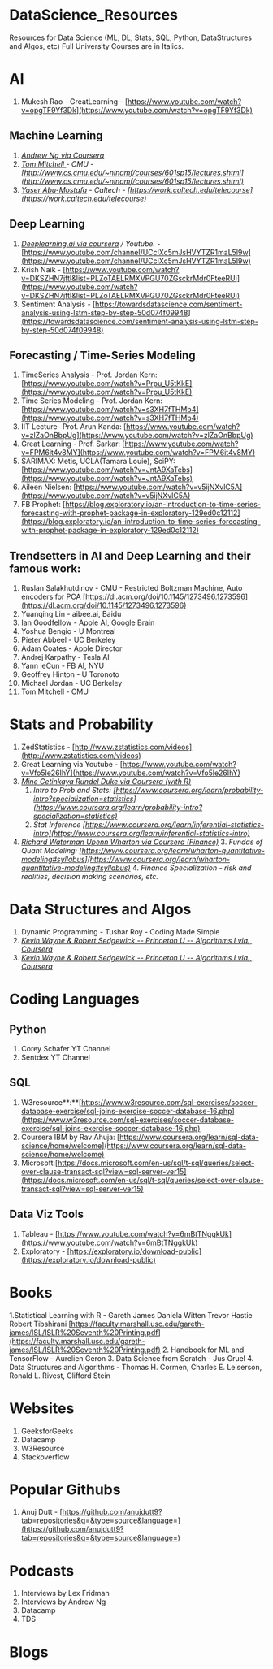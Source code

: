 # DataScience_Resources
Resources for Data Science (ML, DL, Stats, SQL, Python, DataStructures and Algos, etc)
Full University Courses are in Italics.


# AI

1. Mukesh Rao - GreatLearning - [https://www.youtube.com/watch?v=opgTF9Yf3Dk](https://www.youtube.com/watch?v=opgTF9Yf3Dk)


## Machine Learning

1. _<span style="text-decoration:underline;">Andrew Ng via Coursera</span>_
2. _<span style="text-decoration:underline;">Tom Mitchell </span>- CMU - [http://www.cs.cmu.edu/~ninamf/courses/601sp15/lectures.shtml](http://www.cs.cmu.edu/~ninamf/courses/601sp15/lectures.shtml)_
3. _<span style="text-decoration:underline;">Yaser Abu-Mostafa</span> - Caltech - [https://work.caltech.edu/telecourse](https://work.caltech.edu/telecourse)_


## Deep Learning

1. _<span style="text-decoration:underline;">Deeplearning.ai via coursera</span> / Youtube._ - [https://www.youtube.com/channel/UCcIXc5mJsHVYTZR1maL5l9w](https://www.youtube.com/channel/UCcIXc5mJsHVYTZR1maL5l9w)
2. Krish Naik - [https://www.youtube.com/watch?v=DKSZHN7jftI&list=PLZoTAELRMXVPGU70ZGsckrMdr0FteeRUi](https://www.youtube.com/watch?v=DKSZHN7jftI&list=PLZoTAELRMXVPGU70ZGsckrMdr0FteeRUi)
3. Sentiment Analysis - [https://towardsdatascience.com/sentiment-analysis-using-lstm-step-by-step-50d074f09948](https://towardsdatascience.com/sentiment-analysis-using-lstm-step-by-step-50d074f09948)


## Forecasting / Time-Series Modeling

1. TimeSeries Analysis - Prof. Jordan Kern: [https://www.youtube.com/watch?v=Prpu_U5tKkE](https://www.youtube.com/watch?v=Prpu_U5tKkE)
2. Time Series Modeling - Prof. Jordan Kern: [https://www.youtube.com/watch?v=s3XH7fTHMb4](https://www.youtube.com/watch?v=s3XH7fTHMb4)
3. IIT Lecture- Prof. Arun Kanda: [https://www.youtube.com/watch?v=zlZaOnBbpUg](https://www.youtube.com/watch?v=zlZaOnBbpUg)
4. Great Learning - Prof. Sarkar: [https://www.youtube.com/watch?v=FPM6it4v8MY](https://www.youtube.com/watch?v=FPM6it4v8MY)
5. SARIMAX: Metis, UCLA(Tamara Louie), SciPY: [https://www.youtube.com/watch?v=JntA9XaTebs](https://www.youtube.com/watch?v=JntA9XaTebs)
6. Aileen Nielsen: [https://www.youtube.com/watch?v=v5ijNXvlC5A](https://www.youtube.com/watch?v=v5ijNXvlC5A)
7. FB Prophet: [https://blog.exploratory.io/an-introduction-to-time-series-forecasting-with-prophet-package-in-exploratory-129ed0c12112](https://blog.exploratory.io/an-introduction-to-time-series-forecasting-with-prophet-package-in-exploratory-129ed0c12112)


## Trendsetters in AI and Deep Learning and their famous work:

1. Ruslan Salakhutdinov - CMU - Restricted Boltzman Machine, Auto encoders for PCA [https://dl.acm.org/doi/10.1145/1273496.1273596](https://dl.acm.org/doi/10.1145/1273496.1273596)
2. Yuanqing Lin - aibee.ai, Baidu
3. Ian Goodfellow - Apple AI, Google Brain
4. Yoshua Bengio - U Montreal
5. Pieter Abbeel - UC Berkeley
6. Adam Coates - Apple Director
7. Andrej Karpathy - Tesla AI
8. Yann leCun - FB AI, NYU
9. Geoffrey Hinton - U Toronoto
10. Michael Jordan - UC Berkeley
11. Tom Mitchell - CMU

# Stats and Probability

1. ZedStatistics - [http://www.zstatistics.com/videos](http://www.zstatistics.com/videos)
2. Great Learning via Youtube - [https://www.youtube.com/watch?v=Vfo5le26IhY](https://www.youtube.com/watch?v=Vfo5le26IhY)
3. _<span style="text-decoration:underline;">Mine Cetinkaya Rundel Duke via Coursera (with R)</span>_
    1. _Intro to Prob and Stats: [https://www.coursera.org/learn/probability-intro?specialization=statistics](https://www.coursera.org/learn/probability-intro?specialization=statistics)_
    2. _Stat Inference [https://www.coursera.org/learn/inferential-statistics-intro](https://www.coursera.org/learn/inferential-statistics-intro)_
4. _<span style="text-decoration:underline;">Richard Waterman Upenn Wharton via Coursera (Finance)</span>_
    3. _Fundas of Quant Modeling: [https://www.coursera.org/learn/wharton-quantitative-modeling#syllabus](https://www.coursera.org/learn/wharton-quantitative-modeling#syllabus)_
    4. _Finance Specialization - risk and realities, decision making scenarios, etc._


# Data Structures and Algos

1. Dynamic Programming - Tushar Roy - Coding Made Simple
2. _<span style="text-decoration:underline;">Kevin Wayne & Robert Sedgewick -- Princeton U -- Algorithms I via., Coursera</span>_
3. _<span style="text-decoration:underline;">Kevin Wayne & Robert Sedgewick -- Princeton U -- Algorithms I via., Coursera</span>_


# Coding Languages

## Python

1. Corey Schafer YT Channel
2. Sentdex YT Channel


## SQL

1. W3resource**:**[https://www.w3resource.com/sql-exercises/soccer-database-exercise/sql-joins-exercise-soccer-database-16.php](https://www.w3resource.com/sql-exercises/soccer-database-exercise/sql-joins-exercise-soccer-database-16.php)
2. Coursera IBM by Rav Ahuja: [https://www.coursera.org/learn/sql-data-science/home/welcome](https://www.coursera.org/learn/sql-data-science/home/welcome)
3. Microsoft:[https://docs.microsoft.com/en-us/sql/t-sql/queries/select-over-clause-transact-sql?view=sql-server-ver15](https://docs.microsoft.com/en-us/sql/t-sql/queries/select-over-clause-transact-sql?view=sql-server-ver15)


## Data Viz Tools

1. Tableau - [https://www.youtube.com/watch?v=6mBtTNggkUk](https://www.youtube.com/watch?v=6mBtTNggkUk)
2. Exploratory - [https://exploratory.io/download-public](https://exploratory.io/download-public)


# Books

1.Statistical Learning with R - Gareth James Daniela Witten Trevor Hastie Robert Tibshirani [https://faculty.marshall.usc.edu/gareth-james/ISL/ISLR%20Seventh%20Printing.pdf](https://faculty.marshall.usc.edu/gareth-james/ISL/ISLR%20Seventh%20Printing.pdf)
2. Handbook for ML and TensorFlow - Aurelien Geron
3. Data Science from Scratch - Jus Gruel 
4. Data Structures and Algorithms -  Thomas H. Cormen, Charles E. Leiserson, Ronald L. Rivest, Clifford Stein 


# Websites

1. GeeksforGeeks
2. Datacamp
3. W3Resource
4. Stackoverflow


# Popular Githubs

1. Anuj Dutt - [https://github.com/anujdutt9?tab=repositories&q=&type=source&language=](https://github.com/anujdutt9?tab=repositories&q=&type=source&language=)


# Podcasts

1. Interviews by Lex Fridman
2. Interviews by Andrew Ng
3. Datacamp
4. TDS


# Blogs
